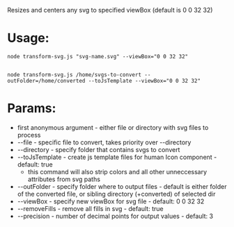Resizes and centers any svg to specified viewBox (default is 0 0 32 32)

# Usage:

```
node transform-svg.js "svg-name.svg" --viewBox="0 0 32 32"


node transform-svg.js /home/svgs-to-convert --outFolder=/home/converted --toJsTemplate --viewBox="0 0 32 32"
```

# Params:

- first anonymous argument - either file or directory with svg files to process
- --file - specific file to convert, takes priority over --directory
- --directory - specify folder that contains svgs to convert
- --toJsTemplate - create js template files for human Icon component - default: true
  - this command will also strip colors and all other unneccessary attributes from svg paths
- --outFolder - specify folder where to output files - default is either folder of the converted file, or sibling directory (+converted) of selected dir
- --viewBox - specify new viewBox for svg file - default: 0 0 32 32
- --removeFills - remove all fills in svg - default: true
- --precision - number of decimal points for output values - default: 3
